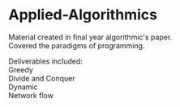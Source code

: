 # Applied-Algorithmics
Material created in final year algorithmic's paper.  
Covered the paradigms of programming.  

Deliverables included:  
Greedy  
Divide and Conquer  
Dynamic  
Network flow  

